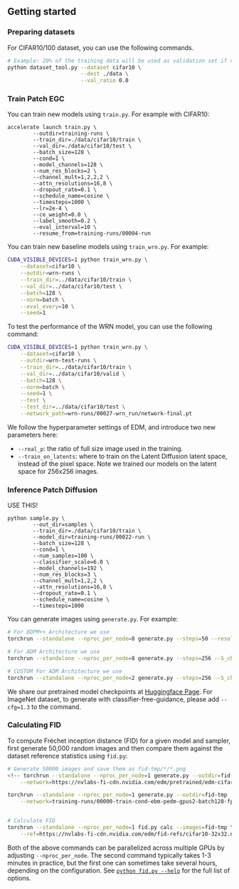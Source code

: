 ## Getting started

### Preparing datasets

For CIFAR10/100 dataset, you can use the following commands. 

```bash
# Example: 20% of the training data will be used as validation set if val_ratio is set to 0.2
python dataset_tool.py --dataset cifar10 \
                       --dest ./data \
                       --val_ratio 0.0
```

### Train Patch EGC

You can train new models using `train.py`. For example with CIFAR10:

```shell
accelerate launch train.py \
        --outdir=training-runs \
        --train_dir=./data/cifar10/train \
        --val_dir=./data/cifar10/test \
        --batch_size=128 \
        --cond=1 \
        --model_channels=128 \
        --num_res_blocks=2 \
        --channel_mult=1,2,2,2 \
        --attn_resolutions=16,8 \
        --dropout_rate=0.1 \
        --schedule_name=cosine \
        --timesteps=1000 \
        --lr=2e-4 \
        --ce_weight=0.0 \
        --label_smooth=0.2 \
        --eval_interval=10 \
        --resume_from=training-runs/00004-run
```

You can train new baseline models using `train_wrn.py`. For example:

```.bash
CUDA_VISIBLE_DEVICES=1 python train_wrn.py \
    --dataset=cifar10 \
    --outdir=wrn-runs \
    --train_dir=../data/cifar10/train \
    --val_dir=../data/cifar10/test \
    --batch=128 \
    --norm=batch \
    --eval_every=10 \
    --seed=1
```
To test the performance of the WRN model, you can use the following command:

```.bash
CUDA_VISIBLE_DEVICES=1 python train_wrn.py \
    --dataset=cifar10 \
    --outdir=wrn-test-runs \
    --train_dir=../data/cifar10/train \
    --val_dir=../data/cifar10/valid \
    --batch=128 \
    --norm=batch \
    --seed=1 \
    --test \
    --test_dir=../data/cifar10/test \
    --network_path=wrn-runs/00027-wrn_run/network-final.pt
```

We follow the hyperparameter settings of EDM, and introduce two new parameters here:

- `--real_p`: the ratio of full size image used in the training.
- `--train_on_latents`: where to train on the Latent Diffusion latent space, instead of the pixel space. Note we trained our models on the latent space for 256x256 images. 

### Inference Patch Diffusion
USE THIS!

```shell
python sample.py \
        --out_dir=samples \
        --train_dir=./data/cifar10/train \
        --model_dir=training-runs/00022-run \
        --batch_size=128 \
        --cond=1 \
        --num_samples=100 \
        --classifier_scale=6.0 \
        --model_channels=192 \
        --num_res_blocks=3 \
        --channel_mult=1,2,2 \
        --attn_resolutions=16,8 \
        --dropout_rate=0.1 \
        --schedule_name=cosine \
        --timesteps=1000
```

You can generate images using `generate.py`. For example:
```.bash
# For DDPM++ Architecture we use
torchrun --standalone --nproc_per_node=8 generate.py --steps=50 --resolution 64 --batch 64 --outdir=fid-tmp --seeds=0-49999 --subdirs --network=/path-to-the-pkl/

# For ADM Architecture we use
torchrun --standalone --nproc_per_node=8 generate.py --steps=256 --S_churn=40 --S_min=0.05 --S_max=50 --S_noise=1.003 --resolution 32 --on_latents=1 --batch 64 --outdir=fid-tmp --seeds=0-49999 --subdirs --network=/path-to-the-pkl/

# CUSTOM For ADM Architecture we use
torchrun --standalone --nproc_per_node=2 generate.py --steps=256 --S_churn=40 --S_min=0.05 --S_max=50 --S_noise=1.003 --resolution 32 --batch 64 --outdir=fid-tmp --seeds=0-49999 --subdirs --network=training-runs/00042-train-cond-ebm-pedm-gpus2-batch256-fp32/network-snapshot-003072.pkl --cfg=1.3
```

We share our pretrained model checkpoints at [Huggingface Page](https://huggingface.co/zhendongw/patch-diffusion/tree/main). For ImageNet dataset, to generate with classifier-free-guidance, please add `--cfg=1.3` to the command. 

### Calculating FID

To compute Fr&eacute;chet inception distance (FID) for a given model and sampler, first generate 50,000 random images and then compare them against the dataset reference statistics using `fid.py`:

```.bash
# Generate 50000 images and save them as fid-tmp/*/*.png
<!-- torchrun --standalone --nproc_per_node=1 generate.py --outdir=fid-tmp --seeds=0-49999 --subdirs \
    --network=https://nvlabs-fi-cdn.nvidia.com/edm/pretrained/edm-cifar10-32x32-cond-vp.pkl -->

torchrun --standalone --nproc_per_node=1 generate.py --outdir=fid-tmp --seeds=0-49999 --subdirs \
    --network=training-runs/00000-train-cond-ebm-pedm-gpus2-batch128-fp32/network-snapshot-007536.pkl --cfg=1.0


# Calculate FID
torchrun --standalone --nproc_per_node=1 fid.py calc --images=fid-tmp \
    --ref=https://nvlabs-fi-cdn.nvidia.com/edm/fid-refs/cifar10-32x32.npz
```

Both of the above commands can be parallelized across multiple GPUs by adjusting `--nproc_per_node`. The second command typically takes 1-3 minutes in practice, but the first one can sometimes take several hours, depending on the configuration. See [`python fid.py --help`](./docs/fid-help.txt) for the full list of options.


